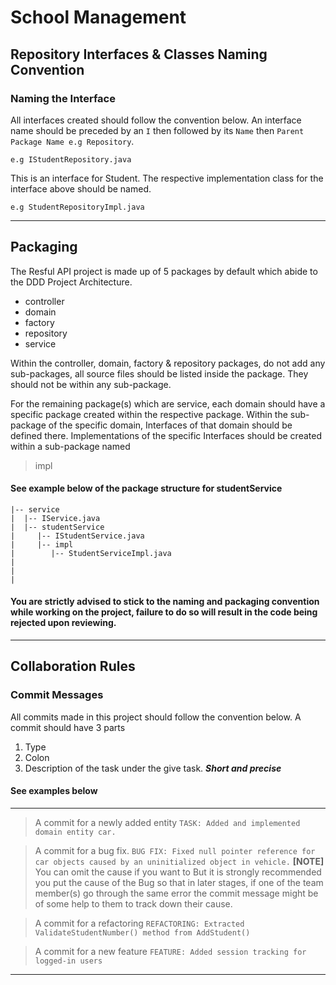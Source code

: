 # School Management

## Repository Interfaces & Classes Naming Convention

### Naming the Interface
All interfaces created should follow the convention below.
An interface name should be preceded by an ```I``` then followed
by its ```Name``` then ```Parent Package Name e.g Repository```. 
```
e.g IStudentRepository.java
```
This is an interface for Student. 
The respective implementation
class for the interface above should be named.
```
e.g StudentRepositoryImpl.java
```

---
## Packaging
The Resful API project is made up of 5 packages by default which abide to the DDD Project Architecture.
- controller
- domain
- factory
- repository
- service

Within the controller, domain, factory & repository packages, do not add any sub-packages, all source files should be listed inside the package. They should not be within any sub-package.

For the remaining package(s) which are service, each domain should have a specific package created within the respective package. Within the sub-package of the specific domain, Interfaces of that domain should be defined there. Implementations of the specific Interfaces should be created within a sub-package named 
> impl

#### See example below of the package structure for studentService
```
|-- service
|  |-- IService.java
|  |-- studentService
|     |-- IStudentService.java
|     |-- impl
|        |-- StudentServiceImpl.java
|
|
|
```
#### You are strictly advised to stick to the naming and packaging convention while working on the project, failure to do so will result in the code being rejected upon reviewing.
---
## Collaboration Rules

### Commit Messages
All commits made in this project should follow the convention below.
A commit should have 3 parts
1. Type
2. Colon
3. Description of the task under the give task. ***Short and precise***

#### See examples below
---
> A commit for a newly added entity
`TASK: Added and implemented domain entity car.`

> A commit for a bug fix.
`BUG FIX: Fixed null pointer reference for car objects caused by an uninitialized object in vehicle.`
**[NOTE]** You can omit the cause if you want to But it is strongly recommended you put the cause of the Bug so 
that in later stages, if one of the team member(s) go through the same error the commit message might be of 
some help to them to track down their cause.

> A commit for a refactoring
`REFACTORING: Extracted ValidateStudentNumber() method from AddStudent()`

> A commit for a new feature
`FEATURE: Added session tracking for logged-in users`
---

